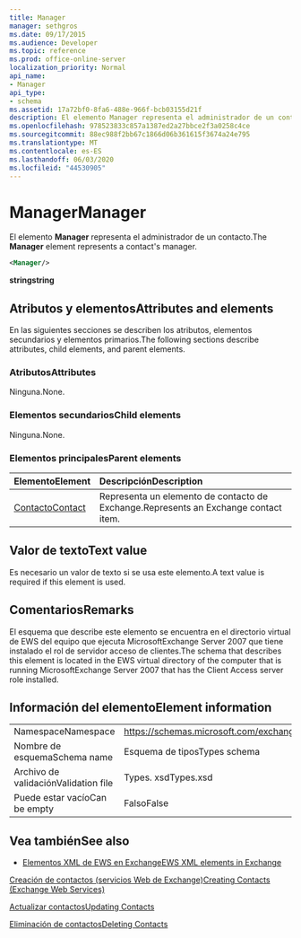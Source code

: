 ```yaml
---
title: Manager
manager: sethgros
ms.date: 09/17/2015
ms.audience: Developer
ms.topic: reference
ms.prod: office-online-server
localization_priority: Normal
api_name:
- Manager
api_type:
- schema
ms.assetid: 17a72bf0-8fa6-488e-966f-bcb03155d21f
description: El elemento Manager representa el administrador de un contacto.
ms.openlocfilehash: 978523833c857a1387ed2a27bbce2f3a0258c4ce
ms.sourcegitcommit: 88ec988f2bb67c1866d06b361615f3674a24e795
ms.translationtype: MT
ms.contentlocale: es-ES
ms.lasthandoff: 06/03/2020
ms.locfileid: "44530905"
---
```

# <a name="manager"></a><span data-ttu-id="104de-103">Manager</span><span class="sxs-lookup"><span data-stu-id="104de-103">Manager</span></span>

<span data-ttu-id="104de-104">El elemento **Manager** representa el administrador de un contacto.</span><span class="sxs-lookup"><span data-stu-id="104de-104">The **Manager** element represents a contact's manager.</span></span> 
  
```xml
<Manager/>
```

 <span data-ttu-id="104de-105">**string**</span><span class="sxs-lookup"><span data-stu-id="104de-105">**string**</span></span>
## <a name="attributes-and-elements"></a><span data-ttu-id="104de-106">Atributos y elementos</span><span class="sxs-lookup"><span data-stu-id="104de-106">Attributes and elements</span></span>

<span data-ttu-id="104de-107">En las siguientes secciones se describen los atributos, elementos secundarios y elementos primarios.</span><span class="sxs-lookup"><span data-stu-id="104de-107">The following sections describe attributes, child elements, and parent elements.</span></span>
  
### <a name="attributes"></a><span data-ttu-id="104de-108">Atributos</span><span class="sxs-lookup"><span data-stu-id="104de-108">Attributes</span></span>

<span data-ttu-id="104de-109">Ninguna.</span><span class="sxs-lookup"><span data-stu-id="104de-109">None.</span></span>
  
### <a name="child-elements"></a><span data-ttu-id="104de-110">Elementos secundarios</span><span class="sxs-lookup"><span data-stu-id="104de-110">Child elements</span></span>

<span data-ttu-id="104de-111">Ninguna.</span><span class="sxs-lookup"><span data-stu-id="104de-111">None.</span></span>
  
### <a name="parent-elements"></a><span data-ttu-id="104de-112">Elementos principales</span><span class="sxs-lookup"><span data-stu-id="104de-112">Parent elements</span></span>

|<span data-ttu-id="104de-113">**Elemento**</span><span class="sxs-lookup"><span data-stu-id="104de-113">**Element**</span></span>|<span data-ttu-id="104de-114">**Descripción**</span><span class="sxs-lookup"><span data-stu-id="104de-114">**Description**</span></span>|
|:-----|:-----|
|[<span data-ttu-id="104de-115">Contacto</span><span class="sxs-lookup"><span data-stu-id="104de-115">Contact</span></span>](contact.md) <br/> |<span data-ttu-id="104de-116">Representa un elemento de contacto de Exchange.</span><span class="sxs-lookup"><span data-stu-id="104de-116">Represents an Exchange contact item.</span></span>  <br/> |
   
## <a name="text-value"></a><span data-ttu-id="104de-117">Valor de texto</span><span class="sxs-lookup"><span data-stu-id="104de-117">Text value</span></span>

<span data-ttu-id="104de-118">Es necesario un valor de texto si se usa este elemento.</span><span class="sxs-lookup"><span data-stu-id="104de-118">A text value is required if this element is used.</span></span>
  
## <a name="remarks"></a><span data-ttu-id="104de-119">Comentarios</span><span class="sxs-lookup"><span data-stu-id="104de-119">Remarks</span></span>

<span data-ttu-id="104de-120">El esquema que describe este elemento se encuentra en el directorio virtual de EWS del equipo que ejecuta MicrosoftExchange Server 2007 que tiene instalado el rol de servidor acceso de clientes.</span><span class="sxs-lookup"><span data-stu-id="104de-120">The schema that describes this element is located in the EWS virtual directory of the computer that is running MicrosoftExchange Server 2007 that has the Client Access server role installed.</span></span>
  
## <a name="element-information"></a><span data-ttu-id="104de-121">Información del elemento</span><span class="sxs-lookup"><span data-stu-id="104de-121">Element information</span></span>

|||
|:-----|:-----|
|<span data-ttu-id="104de-122">Namespace</span><span class="sxs-lookup"><span data-stu-id="104de-122">Namespace</span></span>  <br/> |https://schemas.microsoft.com/exchange/services/2006/types  <br/> |
|<span data-ttu-id="104de-123">Nombre de esquema</span><span class="sxs-lookup"><span data-stu-id="104de-123">Schema name</span></span>  <br/> |<span data-ttu-id="104de-124">Esquema de tipos</span><span class="sxs-lookup"><span data-stu-id="104de-124">Types schema</span></span>  <br/> |
|<span data-ttu-id="104de-125">Archivo de validación</span><span class="sxs-lookup"><span data-stu-id="104de-125">Validation file</span></span>  <br/> |<span data-ttu-id="104de-126">Types. xsd</span><span class="sxs-lookup"><span data-stu-id="104de-126">Types.xsd</span></span>  <br/> |
|<span data-ttu-id="104de-127">Puede estar vacío</span><span class="sxs-lookup"><span data-stu-id="104de-127">Can be empty</span></span>  <br/> |<span data-ttu-id="104de-128">Falso</span><span class="sxs-lookup"><span data-stu-id="104de-128">False</span></span>  <br/> |
   
## <a name="see-also"></a><span data-ttu-id="104de-129">Vea también</span><span class="sxs-lookup"><span data-stu-id="104de-129">See also</span></span>



- [<span data-ttu-id="104de-130">Elementos XML de EWS en Exchange</span><span class="sxs-lookup"><span data-stu-id="104de-130">EWS XML elements in Exchange</span></span>](ews-xml-elements-in-exchange.md)


[<span data-ttu-id="104de-131">Creación de contactos (servicios Web de Exchange)</span><span class="sxs-lookup"><span data-stu-id="104de-131">Creating Contacts (Exchange Web Services)</span></span>](https://msdn.microsoft.com/library/4845917e-70d1-481c-bbd7-011ec6571789%28Office.15%29.aspx)
  
[<span data-ttu-id="104de-132">Actualizar contactos</span><span class="sxs-lookup"><span data-stu-id="104de-132">Updating Contacts</span></span>](https://msdn.microsoft.com/library/9a865953-b94a-4229-b632-2dee433314be%28Office.15%29.aspx)
  
[<span data-ttu-id="104de-133">Eliminación de contactos</span><span class="sxs-lookup"><span data-stu-id="104de-133">Deleting Contacts</span></span>](https://msdn.microsoft.com/library/fcc3dc84-cd3e-455e-a1a7-ae6921c9b588%28Office.15%29.aspx)

